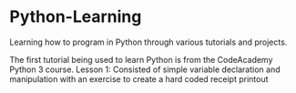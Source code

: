 # Python-Learning
Learning how to program in Python through various tutorials and projects.

The first tutorial being used to learn Python is from the CodeAcademy Python 3 course.
Lesson 1: Consisted of simple variable declaration and manipulation with an exercise to create a hard coded receipt printout
